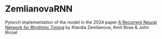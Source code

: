 # ZemlianovaRNN

Pytorch implementation of the model in the 2024 paper [A Recurrent Neural Network for Rhythmic Timing](https://www.biorxiv.org/content/10.1101/2024.05.24.595797v1.abstract) by Klavdia Zemlianova, Amit Bose & John Rinzel

